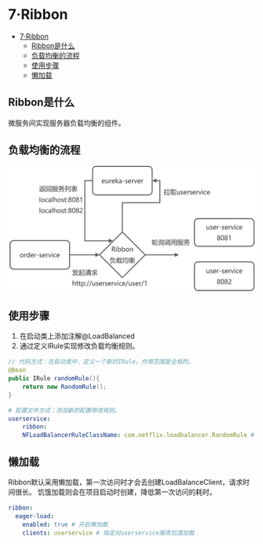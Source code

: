 # 7·Ribbon

- [7·Ribbon](#7ribbon)
  - [Ribbon是什么](#ribbon是什么)
  - [负载均衡的流程](#负载均衡的流程)
  - [使用步骤](#使用步骤)
  - [懒加载](#懒加载)

## Ribbon是什么
微服务间实现服务器负载均衡的组件。

## 负载均衡的流程
![图16-负载均衡工作流程](/docs/images/图16-负载均衡工作流程.jpeg)

## 使用步骤
1. 在启动类上添加注解@LoadBalanced
2. 通过定义IRule实现修改负载均衡规则。
```java
// 代码方式：在启动类中，定义一个新的IRule。作用范围是全局的。
@Bean
public IRule randomRule(){
	return new RandomRule();
}
```

```yaml
# 配置文件方式：添加新的配置修改规则。
userservice:
	ribbon:
  	NFLoadBalancerRuleClassName: com.netflix.loadbalancer.RandomRule # 负载均衡规则
```

## 懒加载
Ribbon默认采用懒加载，第一次访问时才会去创建LoadBalanceClient，请求时间很长。
饥饿加载则会在项目启动时创建，降低第一次访问的耗时。
```yaml
ribbon:
  eager-load:
    enabled: true # 开启懒加载
    clients: userservice # 指定对userservice服务饥饿加载
```
